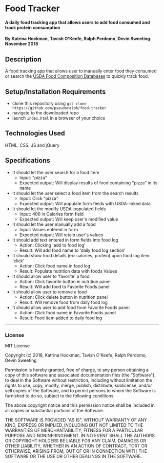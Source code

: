 # Food Tracker

#### A daily food tracking app that allows users to add food consumed and track protein consumption

#### By Katrina Hockman, Tavish O'Keefe, Ralph Perdomo, Devin Sweeting. November 2018

## Description

A food tracking app that allows user to manually enter food they consumed or search the [USDA Food Composition Databases](https://ndb.nal.usda.gov/ndb/search/list) to quickly track food.

## Setup/Installation Requirements

* clone this repository using `git clone https://github.com/pseudoralph/food-tracker`
* navigate to the downloaded repo
* launch `index.html` in a browser of your choice

## Technologies Used

HTML, CSS, JS and jQuery

## Specifications
* It should let the user search for a food item
  * Input: "pizza"
  * Expected output: Will display results of food containing "pizza" in its name
* It should let the user select a food item from the search results
  * Input: Click "pizza"
  * Expected output: Will populate form fields with USDA-linked data
* It should let the modify USDA-populated fields
  * Input: 400 in Calories form field
  * Expected output: Will keep user's modified value
* It should let the user manually add a food
  * Input: Values entered in form
  * Expected output: Will retain user's values
* It should add text entered in form fields into food log
  * Action: Clicking 'add to food log'
  * Result: Will add food name to 'daily food log section'
* It should show food details (ex: calories, protein) upon food log item  'click'
  * Action: Click food name in food log
  * Result: Populate nutrition data with foods Values
* It should allow user to 'favorite' a food
  * Action: Click favorite button in nutrition panel
  * Result: Will add food to Favorite Foods panel
* It should allow user to remove a food
  * Action: Click delete button in nutrition panel
  * Result: Will  remove food from daily food log
* It should allow user to add food from Favorite Foods panel
  * Action: Click food name in Favorite Foods panel
  * Result: Food item added to daily food log

---

### License

MIT License

Copyright (c) 2018, Katrina Hockman, Tavish O'Keefe, Ralph Perdomo, Devin Sweeting

Permission is hereby granted, free of charge, to any person obtaining a copy
of this software and associated documentation files (the "Software"), to deal
in the Software without restriction, including without limitation the rights
to use, copy, modify, merge, publish, distribute, sublicense, and/or sell
copies of the Software, and to permit persons to whom the Software is
furnished to do so, subject to the following conditions:

The above copyright notice and this permission notice shall be included in all
copies or substantial portions of the Software.

THE SOFTWARE IS PROVIDED "AS IS", WITHOUT WARRANTY OF ANY KIND, EXPRESS OR
IMPLIED, INCLUDING BUT NOT LIMITED TO THE WARRANTIES OF MERCHANTABILITY,
FITNESS FOR A PARTICULAR PURPOSE AND NONINFRINGEMENT. IN NO EVENT SHALL THE
AUTHORS OR COPYRIGHT HOLDERS BE LIABLE FOR ANY CLAIM, DAMAGES OR OTHER
LIABILITY, WHETHER IN AN ACTION OF CONTRACT, TORT OR OTHERWISE, ARISING FROM,
OUT OF OR IN CONNECTION WITH THE SOFTWARE OR THE USE OR OTHER DEALINGS IN THE
SOFTWARE.
